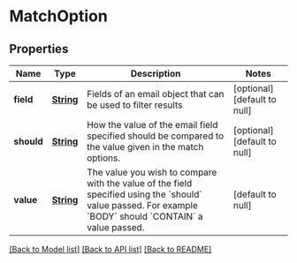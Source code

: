 # MatchOption
## Properties

Name | Type | Description | Notes
------------ | ------------- | ------------- | -------------
**field** | [**String**](string) | Fields of an email object that can be used to filter results | [optional] [default to null]
**should** | [**String**](string) | How the value of the email field specified should be compared to the value given in the match options. | [optional] [default to null]
**value** | [**String**](string) | The value you wish to compare with the value of the field specified using the &#x60;should&#x60; value passed. For example &#x60;BODY&#x60; should &#x60;CONTAIN&#x60; a value passed. | [default to null]

[[Back to Model list]](../README#documentation-for-models) [[Back to API list]](../README#documentation-for-api-endpoints) [[Back to README]](../README)


